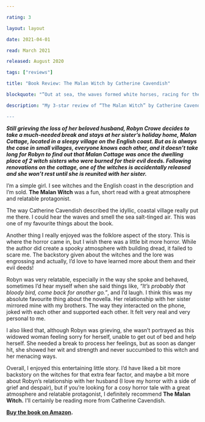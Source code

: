 ```yaml
---

rating: 3

layout: layout

date: 2021-04-01

read: March 2021

released: August 2020

tags: ["reviews"]

title: "Book Review: The Malan Witch by Catherine Cavendish"

blockquote: "”Out at sea, the waves formed white horses, racing for the shore. In the far distance, she could make out the sleek lines of an enormous cruise ship, sailing its passengers across the Atlantic.”"

description: "My 3-star review of “The Malan Witch” by Catherine Cavendish”

---
```


***Still grieving the loss of her beloved husband, Robyn Crowe decides to take a much-needed break and stays at her sister’s holiday home, Malan Cottage, located in a sleepy village on the English coast. But as is always the case in small villages, everyone knows each other, and it doesn’t take long for Robyn to find out that Malan Cottage was once the dwelling place of 2 witch sisters who were burned for their evil deeds. Following renovations on the cottage, one of the witches is accidentally released and she won’t rest until she is reunited with her sister.***

I’m a simple girl. I see witches and the English coast in the description and I’m sold. **The Malan Witch** was a fun, short read with a great atmosphere and relatable protagonist. 

The way Catherine Cavendish described the idyllic, coastal village really put me there. I could hear the waves and smell the sea salt-tinged air. This was one of my favourite things about the book. 

Another thing I really enjoyed was the folklore aspect of the story. This is where the horror came in, but I wish there was a little bit more horror. While the author did create a spooky atmosphere with building dread, it failed to scare me. The backstory given about the witches and the lore was engrossing and actually, I’d love to have learned more about them and their evil deeds! 

Robyn was very relatable, especially in the way she spoke and behaved, sometimes I’d hear myself when she said things like, *“It’s probably that bloody bird, come back for another go.”*, and I’d laugh. I think this was my absolute favourite thing about the novella. Her relationship with her sister mirrored mine with my brothers. The way they interacted on the phone, joked with each other and supported each other. It felt very real and very personal to me. 

I also liked that, although Robyn was grieving, she wasn’t portrayed as this widowed woman feeling sorry for herself, unable to get out of bed and help herself. She needed a break to process her feelings, but as soon as danger hit, she showed her wit and strength and never succumbed to this witch and her menacing ways. 

Overall, I enjoyed this entertaining little story. I’d have liked a bit more backstory on the witches for that extra fear factor, and maybe a bit more about Robyn’s relationship with her husband (I love my horror with a side of grief and despair), but if you’re looking for a cosy horror tale with a great atmosphere and relatable protagonist, I definitely recommend **The Malan Witch.** I’ll certainly be reading more from Catherine Cavendish. 

**[Buy the book on Amazon](https://www.amazon.co.uk/Malan-Witch-Catherine-Cavendish-ebook/dp/B08BFH33K8/ref=sr_1_1?dchild=1&keywords=the+malan+witch&qid=1617857226&sr=8-1).** 





